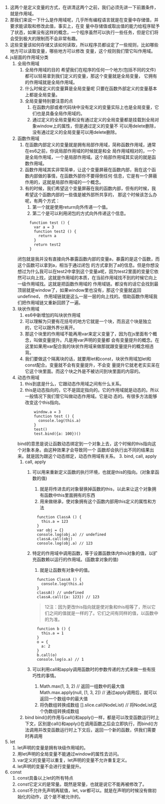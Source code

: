 1. 这两个是定义变量的方式，在讲清这两个之前，我们必须先讲一下前置条件，就是作用域。
2. 那我们来说一下什么是作用域呢，几乎所有编程语言就是在变量中存储值，并要求能读取和修改此值，事实上，在变
    量中存储值或取出值的能力给程序赋予了状态，如果没有这样的概念，一个程序虽然可以执行一些任务，但是它们将
    会受到极大的限制而不会非常有趣。
3. 这些变量该如何存储又该如何读取，所以程序员都设定了一些规则，比如哪些地方可以读取变量，哪些地方可以修改
    变量，这个规则我们管它叫作用域。
4. js层面的作用域分类
    1. 全局作用域   
        1. 全局作用域的目的
        希望我们在程序的任何一个地方(包括不同的文件)都可以轻易拿到我们定义的变量，那这个变量就是全局变量，
        它拥有的作用域就是全局作用域。
        2. 什么时候定义的变量算是全局变量呢
        只要在函数外部定义的变量基本上都是全局变量。
        3. 全局变量特别要注意的点
            1. 在函数内部或者代码块中没有定义的变量实际上也是全局变量，它们也是具备全局作用域的。
            2. 通过定义的全局变量和没有通过定义的全局变量都是挂载到全局对象window上的属性，但是通过定义的变量不
          可以用delete删除，没有通过定义的全局变量可以用delete删除。
    2. 函数作用域
        1. 在函数内部定义的变量就是拥有局部作用域，简称函数作用域，通常在es6之前，你说局部作用域的时候就是和全
        局作用域相对的，一个是全局作用域，一个是局部作用域。这个局部作用域其实说的就是函数作用域。
        2. 函数作用域其实非常简单，让这个变量屏蔽在函数内部，我在这个函数内部做的事情，在函数外部你不要得倒任何
        信息，它是有一个屏蔽作用的，这就是局部作用域的一个概念。
        3. 有的时候，我们希望这个变量屏蔽在我的函数内部，但有的时候，我希望这个函数内部的一些值是被外部所共享的，
        那这个时候该怎么办呢，有两个方式：
            1. 第一个就是使用return向外传递一个值。
            2. 第二个是可以利用闭包的方式向外传递这个信息。
              ```
                function test () {
                  var a = 3
                  function test2 () {
                    return a
                  }
                  return test2
                }
              ```
          闭包就是我并没有直接向外暴露函数内部的变量a，暴露的是这个函数，而这个函数可以拿到a，相当于通过闭包
          的方式拿到了a的信息。但是你想没想过为什么我可以在test2中拿到这个变量a呢，因为test2里面的变量它依
          然可以向上找，这就是作用域的本质，在当前作用域找不到的时候它向上一级作用域找。这就是把函数作用域的
          作用域链。都没有的话它会找到最顶层就是window了，如果window里也没有，那这个变量就返回undefined，
          作用域链就是这么一层一层的向上找的。借助函数作用域我们把作用域链又重新回顾了一遍。
    3. 块状作用域
        1. es6中新增加的叫块状作用域
        2. 可以理解为只要有花括号的地方它就是一个块，而且这个块是独立的，它可以跟外界分离开。
        3. 那这个块里的作用域不能再用var来定义变量了，因为在js里面有个概念，叫做变量提升。凡是用var声明的变量都
        会有变量提升的概念。在这里如果用var配合我的块状作用域来做那就跟变量提升的概念相违背。
        4. 我们要做这个隔离块的话，就要用let和const，块状作用域加let和const配合。变量就不会有变量提升，不会变
        量提升它就老老实实呆在它这个块里面。而这个块之外是不被访问到块里面的内容的。
    4. 动态作用域
       1. this到底是什么，它跟动态作用域之间有什么关系。
       2. this是动态指向的，它不是固定指向的。它的作用域就是动态的。所以一般情况下我们管它叫做动态作用域。它是动
        态的。有很多方法能够改变这个this指向。
          ```
              window.a = 3
              function test () {
                console.log(this.a)
              }
              test()
              test.bind({a: 100})()
          ```
        bind的意思是说让函数动态绑定到一个对象上去，这个时候的this指向这个对象本身。由这种效果才会导致同一个
        函数却会执行出不同的结果出来。就是因为跟这个动态绑定，动态作用域有关系。
       3. bind, call, apply
          1. call, apply
              1. 可以用来重新定义函数的执行环境，也就是this的指向。(对象拿函数的值)
                  1. 就是将传进去的对象替换掉函数的this，以此来让这个对象拥有函数中this里面拥有的东西
                  2. 用来做继承，使对象拥有这个函数内部用this定义的属性和方法
                    ```
                      function ClassA () {
                        this.a = 123
                      }
                      var obj = {}
                      console.log(obj.a) // undefined
                      classA.call(obj)
                      console.log(obj.a) // 123
                    ```
              2. 特定的作用域中调用函数，等于设置函数体内this对象的值，以扩充函数赖以运行的作用域。(函数拿对象的值)
                  1. 就是让函数有对象中的值。
                    ```
                      function ClassA () {
                        console.log(this.a)
                      }
                      classA() // undefined
                      classA.call({a: 123}) // 123
                    ```
                  > 12注：因为更改this指向就是使对象和this相等了，所以它们之间的值就是一样的了。它们之间有同样的值，以函数中的为准。

                    ```
                      function b () {
                        this.a = 1
                      }
                      o = {
                        a: 2
                      }
                      b.call(o) 
                      console.log(o.a) // 1
                    ```
              3. 可以利用call和apply调用函数时的参数传递的方式来做一些有技巧性的事情。
                  1. Math.max(1, 3, 2) // 返回一组数中的最大值
              Math.max.apply(null, [1, 3, 2]) // 通过apply调用后，就可以返回一个数组中的最大值
                  2. 将伪数组转换成数组
              [].slice.call(NodeList) // 将NodeList这个伪数组转换成数组
          2. bind
            bind()的作用与call()和apply()一样，都是可以改变函数运行时上下文，区别是call()和apply()在调用函数之后会立即执行，而bind()方法调用并改变函数运行时上下文后，返回一个新的函数，供我们需要时再调用
5. let
    1. let声明的变量是拥有块级作用域的。
    2. 用let声明的全局变量不能通过window的属性去访问。
    3. var定义的变量可以重复，let声明的变量不允许重复定义。
    4. let声明的变量不会进行变量提升。
6. const
    1. const具备以上let的所有特点
    2. const它定义的是常量。既然是常量，也就是说它不能再被修改了。
    3. const不允许先声明再赋值，let, var都可以。就是在声明的时候没有做初始化的动作，这个是不被允许的。
    